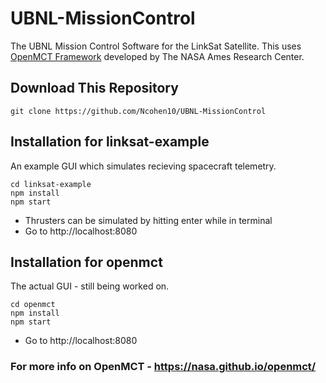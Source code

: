# UBNL-MissionControl

The UBNL Mission Control Software for the LinkSat Satellite. This uses [OpenMCT Framework](https://github.com/nasa/openmct) developed by The NASA Ames Research Center.

## Download This Repository

```
git clone https://github.com/Ncohen10/UBNL-MissionControl
```

## Installation for linksat-example
An example GUI which simulates recieving spacecraft telemetry.

```
cd linksat-example
npm install
npm start
```
* Thrusters can be simulated by hitting enter while in terminal
* Go to http://localhost:8080

## Installation for openmct
The actual GUI - still being worked on.

```
cd openmct
npm install
npm start
```
* Go to http://localhost:8080








### For more info on OpenMCT - https://nasa.github.io/openmct/

